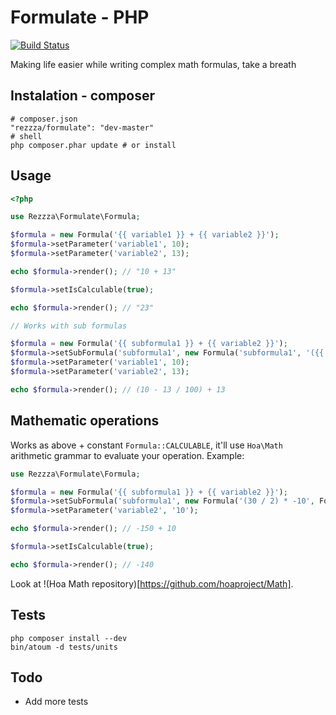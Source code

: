 Formulate - PHP
===============

[![Build Status](https://secure.travis-ci.org/rezzza/Formulate.png)](http://travis-ci.org/rezzza/Formulate)

Making life easier while writing complex math formulas, take a breath

## Instalation - composer

```
# composer.json
"rezzza/formulate": "dev-master"
# shell
php composer.phar update # or install
```

## Usage

```php
<?php

use Rezzza\Formulate\Formula;

$formula = new Formula('{{ variable1 }} + {{ variable2 }}');
$formula->setParameter('variable1', 10);
$formula->setParameter('variable2', 13);

echo $formula->render(); // "10 + 13"

$formula->setIsCalculable(true);

echo $formula->render(); // "23"

// Works with sub formulas

$formula = new Formula('{{ subformula1 }} + {{ variable2 }}');
$formula->setSubFormula('subformula1', new Formula('subformula1', '({{ variable1 }} - {{ variable2 }} / 100)'));
$formula->setParameter('variable1', 10);
$formula->setParameter('variable2', 13);

echo $formula->render(); // (10 - 13 / 100) + 13
```

## Mathematic operations

Works as above + constant `Formula::CALCULABLE`, it'll use `Hoa\Math` arithmetic grammar to evaluate your operation. Example:

```php
use Rezzza\Formulate\Formula;

$formula = new Formula('{{ subformula1 }} + {{ variable2 }}');
$formula->setSubFormula('subformula1', new Formula('(30 / 2) * -10', Formula::CALCULABLE));
$formula->setParameter('variable2', '10');

echo $formula->render(); // -150 + 10

$formula->setIsCalculable(true);

echo $formula->render(); // -140
```

Look at !(Hoa Math repository)[https://github.com/hoaproject/Math].

## Tests

```shell
php composer install --dev
bin/atoum -d tests/units
```

## Todo

- Add more tests
